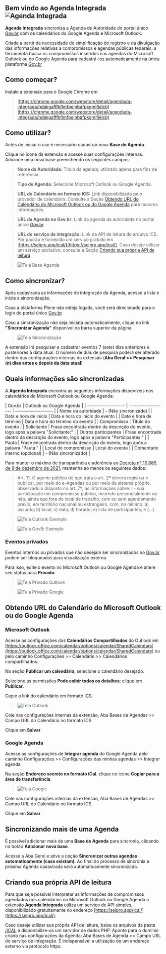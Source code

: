## Bem vindo ao Agenda Integrada ![Agenda Integrada](/dist/icons/icon-32.png)

**Agenda Integrada** sincroniza a Agenda de Autoridade do portal único [Gov.br](https://www.gov.br/pt-br) com os calendários do Google Agenda e Microsoft Outlook.

Criada a partir da necessidade de simplificação do registro e da divulgação das informações relativas a compromissos e agendas públicas federais, a ferramenta busca os compromissos inseridos nas agendas do Microsoft Outlook ou do Google Agenda para cadastrá-los automaticamente na única plataforma [Gov.br](https://www.gov.br/pt-br)

## Como começar?

Instale a extensão para o Google Chrome em:

> [https://chrome.google.com/webstore/detail/agendada-integrada/hdakgafffkflmfpejnbafpkgmlfjelcb](https://chrome.google.com/webstore/detail/agendada-integrada/hdakgafffkflmfpejnbafpkgmlfjelcb)

## Como utilizar?

Antes de iniciar o uso é necessário cadastrar nova **Base de Agenda**.

Clique no ícone da extensão e acesse suas configurações internas. Adicione uma nova base preenchendo os seguintes campos:

> **Nome da Autoridade:** Título da agenda, utilizado apena para fins de referência.

> **Tipo de Agenda:** Selecione Microsoft Outlook ou Google Agenda.

> **URL do Calendário no formato ICS:** Link disponibilizado pelo provedor de calendário. Consulte a Seção [Obtendo URL do Calendário do Microsoft Outlook ou do Google Agenda](README.md#obtendo-url-do-calendário-do-microsoft-outlook-ou-do-google-agenda) para maiores informações.

> **URL da Agenda no Gov.br:** Link da agenda da autoridade no portal único [Gov.br](https://www.gov.br/pt-br).

> **URL do serviço de integração:** Link da API de leitura do arquivo ICS. Por padrão é fornecido um serviço gratuíto em [https://seipro.app/ical/](https://seipro.app/ical/). Caso deseje utilizar um serviço exclusivo, consulte a Seção [Criando sua própria API de leitura](README.md#criando-sua-própria-api-de-leitura).

> ![Tela Base Agenda](/img/tela-base-agenda.gif) 

## Como sincronizar?

Após cadastrada as informações de integração da Agenda, acesse a lista e inicie a sincronização.

Caso a plataforma Plone não esteja logada, você será direcionado para o login do portal único [Gov.br](https://www.gov.br/pt-br).

Caso a sincronização não seja iniciata automaticamente, clique no link **"Sincronizar Agenda"** disponível na barra superior da página.

> ![Tela Sincronização](/img/tela-sincronizacao.gif) 

A extensão irá pesquisar e cadastrar eventos 7 (sete) dias anteriores e posteriores à data atual. 
O número de dias de pesquisa poderá ser alterado dentro das configurações internas da extensão (**Aba Geral >> Pesquisar (n) dias antes e depois da data atual**)

## Quais informações são sincronizadas

A **Agenda Integrada** encontra as seguintes informações disponíveis nos calendários do Microsoft Outlook ou Google Agenda:

| Gov.br  |  Outlook  ou  Google Agenda  |
| ------------------- | ------------------- | ------------------- |
|  Nome da autoridade |  - (Não sincronizado) |
|  Data e hora de início |  Data e hora do início do evento  |
|  Date e hora de término |  Data e hora do término do evento  |
|  Compromisso |  Título do evento |
|  Solicitante |  Frase encontrada dentro da descrição do evento, logo após a palavra "Solicitante:"  |
|  Outros participantes |  Frase encontrada dentro da descrição do evento, logo após a palavra "Participantes:" |
|  Pauta |  Frase encontrada dentro da descrição do evento, logo após a palavra "Pauta:" |
|  Local do compromisso |  Local do evento |
|  Comentário interno (opcional) |  - (Não sincronizado) |

Para manter o máximo de transparência e aderência ao [Decreto nº 10.889, de 9 de dezembro de 2021](http://www.planalto.gov.br/ccivil_03/_Ato2019-2022/2021/Decreto/D10889.htm), mantenha ao menos os seguintes dados:

> Art. 11.  O agente público de que trata o art. 2º deverá registrar e publicar, por meio do e-Agendas ou por meio de sistema próprio, observado o disposto no art. 7º, as informações sobre:
> I - sua participação em compromisso público, ocorrido presencialmente ou não, ainda que fora do local de trabalho, com ou sem agendamento prévio, em território nacional ou estrangeiro, com, no mínimo:
> a) assunto;
> b) local;
> c) data;
> d) horário;
> e) lista de participantes; e
> (...)

> ![Tela Outlook Exemplo](/img/tela-exemplo-outlook.png) 
> 
> ![Tela GovBr Exemplo](/img/tela-exemplo-outlook.png) 

### Eventos privados

Eventos internos ou privados que não desejam ser sincronizados no [Gov.br](https://www.gov.br/pt-br) podem ser bloqueados para visualização externa.

Para isso, edite o evento no Microsoft Outlook ou Google Agenda e altere seu status para **Privado**:

> ![Tela Privado Outlook](/img/tela-privado-outlook.png) 

> ![Tela Privado Google](/img/tela-privado-google.png) 

## Obtendo URL do Calendário do Microsoft Outlook ou do Google Agenda

### Microsoft Outlook

Acesse as configurações dos **Calendários Compartilhados** do Outlook em [https://outlook.office.com/calendar/options/calendar/SharedCalendars](https://outlook.office.com/calendar/options/calendar/SharedCalendars) ou pelo caminho Configurações >> Calendário >> Calendários compartilhados.

Na seção **Publicar um calendário**, selecione o calendário desejado. 

Selecione as permissões **Pode exibir todos os detalhes**; clique em **Publicar**.

Copie o link do calendário em formato ICS. 

> ![Tela Outlook](/img/tela-outlook.gif) 

Cole nas configurações internas da extensão, Aba Bases de Agendas >> Campo URL do Calendário no formato ICS. 

Clique em **Salvar**

### Google Agenda

Acesse as configurações de **Integrar agenda** do Google Agenda pelo caminho Configurações >> Configurações das minhas agendas >> Integrar agenda.

Na seção **Endereço secreto no formato iCal**, clique no ícone **Copiar para a área de transferência**. 

> ![Tela Google](/img/tela-google.gif) 

Cole nas configurações internas da extensão, Aba Bases de Agendas >> Campo URL do Calendário no formato ICS. 

Clique em **Salvar**

## Sincronizando mais de uma Agenda

É possível adicionar mais de uma **Base de Agenda** para sincronia, clicando no botão **Adicionar nova base**.

Acesse a Aba Geral e ative a opção **Sincronizar outras agendas automaticamente (caso existam)**. Ao final do processo de sincronia a próxima Agenda cadastrada será automaticamente sincronizada.

## Criando sua própria API de leitura

Para que seja possível interpretar as informações de compromissos agendados nos calendários no Microsoft Outlook ou Google Agenda a extensão **Agenda Integrada** utiliza um serviço de API simples, disponibilizado gratuitamente no endereço [https://seipro.app/ical/](https://seipro.app/ical/).

Caso deseje utilizar sua própria API de leitura, baixe os arquivos da pasta [/ICAL](/ical) e disponibilize-os um servidor de dados PHP. Aponte para o domínio criado nas configurações da Agenda: Aba Bases de Agenda >> Campo URL do serviço de integração. É indispensável a utilização de um endereço externo via protocolo https.
